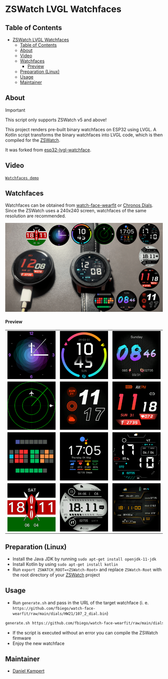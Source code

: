 # ZSWatch LVGL Watchfaces

## Table of Contents

- [ZSWatch LVGL Watchfaces](#zswatch-lvgl-watchfaces)
  - [Table of Contents](#table-of-contents)
  - [About](#about)
  - [Video](#video)
  - [Watchfaces](#watchfaces)
      - [Preview](#preview)
  - [Preparation (Linux)](#preparation-linux)
  - [Usage](#usage)
  - [Maintainer](#maintainer)

## About

> [!IMPORTANT]
> This script only supports ZSWatch v5 and above!

This project renders pre-built binary watchfaces on ESP32 using LVGL. A Kotlin script transforms the binary watchfaces into LVGL code, which is then compiled for the [ZSWatch](https://github.com/jakkra/ZSWatch).

It was forked from [esp32-lvgl-watchface](https://github.com/fbiego/esp32-lvgl-watchface).

## Video

[`Watchfaces demo`](https://youtu.be/lvRsTp9v6_k)

## Watchfaces

Watchfaces can be obtained from [watch-face-wearfit](https://github.com/fbiego/watch-face-wearfit) or [Chronos Dials](https://chronos.ke/dials). Since the ZSWatch uses a 240x240 screen, watchfaces of the same resolution are recommended.

!["LVGL watchface"](esp32_lvgl_watchface.png "watchface") 

#### Preview

| | | |
| -- | -- | -- |
| !["Analog"](previews/75_2_dial/watchface.png "75_2_dial") | !["Shadow"](previews/34_2_dial/watchface.png "34_2_dial") | !["Blue"](previews/79_2_dial/watchface.png "79_2_dial") |
| !["Radar"](previews/radar/watchface.png "radar") | !["Outline"](previews/116_2_dial/watchface.png "116_2_dial") | !["Red"](previews/756_2_dial/watchface.png "756_2_dial") |
| !["Tix"](previews/tix_resized/watchface.png "tix_resized") | !["Pixel"](previews/pixel_resized/watchface.png "pixel_resized") | !["Smart"](previews/smart_resized/watchface.png "smart_resized") |
| !["Kenya"](previews/kenya/watchface.png "kenya") | !["B & W"](previews/b_w_resized/watchface.png "b_w_resized") | !["WFB"](previews/wfb_resized/watchface.png "wfb_resized") |

## Preparation (Linux)

- Install the Java JDK by running `sudo apt-get install openjdk-11-jdk` 
- Install Kotlin by using `sudo apt-get install kotlin`
- Run `export ZSWATCH_ROOT=<ZSWatch-Root>` and replace `ZSWatch-Root` with the root directory of your [ZSWatch](https://github.com/jakkra/ZSWatch) project

## Usage

- Run `generate.sh` and pass in the URL of the target watchface (i. e. `https://github.com/fbiego/watch-face-wearfit/raw/main/dials/HW21/107_2_dial.bin`)

```sh
generate.sh https://github.com/fbiego/watch-face-wearfit/raw/main/dials/HW21/107_2_dial.bin
```

- If the script is executed without an error you can compile the ZSWatch firmware
- Enjoy the new watchface


## Maintainer

- [Daniel Kampert](mailto:daniel.kameprt@kampis-elektroecke.de)
